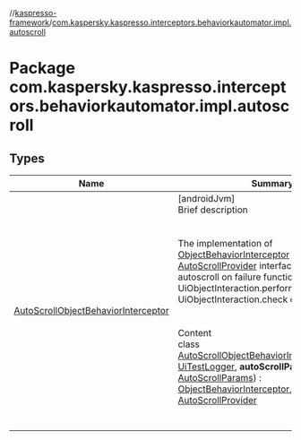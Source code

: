 //[kaspresso-framework](../index.md)/[com.kaspersky.kaspresso.interceptors.behaviorkautomator.impl.autoscroll](index.md)



# Package com.kaspersky.kaspresso.interceptors.behaviorkautomator.impl.autoscroll  


## Types  
  
|  Name|  Summary| 
|---|---|
| [AutoScrollObjectBehaviorInterceptor](-auto-scroll-object-behavior-interceptor/index.md)| [androidJvm]  <br>Brief description  <br><br><br>The implementation of [ObjectBehaviorInterceptor](../com.kaspersky.kaspresso.interceptors.behaviorkautomator/-object-behavior-interceptor/index.md) and [AutoScrollProvider](../com.kaspersky.kaspresso.autoscroll/-auto-scroll-provider/index.md) interfaces. Provides autoscroll on failure functionality for UiObjectInteraction.perform and UiObjectInteraction.check calls.<br><br>  <br>Content  <br>class [AutoScrollObjectBehaviorInterceptor](-auto-scroll-object-behavior-interceptor/index.md)(**logger**: [UiTestLogger](../com.kaspersky.kaspresso.logger/-ui-test-logger/index.md), **autoScrollParams**: [AutoScrollParams](../com.kaspersky.kaspresso.params/-auto-scroll-params/index.md)) : [ObjectBehaviorInterceptor](../com.kaspersky.kaspresso.interceptors.behaviorkautomator/-object-behavior-interceptor/index.md), [AutoScrollProvider](../com.kaspersky.kaspresso.autoscroll/-auto-scroll-provider/index.md)<UiObjectInteraction>   <br><br><br>

